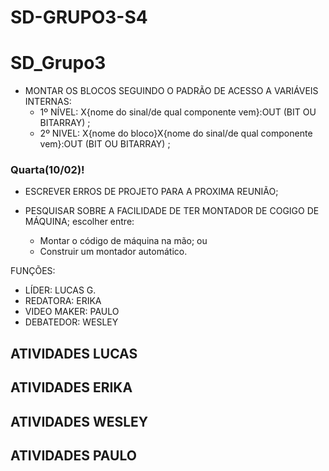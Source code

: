 # SD-GRUPO3-S4

# SD_Grupo3

* MONTAR OS BLOCOS SEGUINDO O PADRÃO DE ACESSO A VARIÁVEIS INTERNAS:
  * 1º NÍVEL: X{nome do sinal/de qual componente vem}:OUT (BIT OU BITARRAY) ;
  * 2º NIVEL: X{nome do bloco}X{nome do sinal/de qual componente vem}:OUT (BIT OU BITARRAY) ;

### Quarta(10/02)! 

* ESCREVER ERROS DE PROJETO PARA A PROXIMA REUNIÃO;

* PESQUISAR SOBRE A FACILIDADE DE TER MONTADOR DE COGIGO DE MÁQUINA; escolher entre:
  * Montar o código de máquina na mão; ou
  * Construir um montador automático.

FUNÇÕES:

 * LÍDER:  LUCAS G.
 * REDATORA: ERIKA
 * VIDEO MAKER: PAULO
 * DEBATEDOR: WESLEY

## ATIVIDADES LUCAS

## ATIVIDADES ERIKA

## ATIVIDADES WESLEY

## ATIVIDADES PAULO
